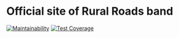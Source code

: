 Official site of Rural Roads band
====================

[![Maintainability](https://api.codeclimate.com/v1/badges/fda09b376dfbb7807bee/maintainability)](https://codeclimate.com/github/willsg89/rural-roads/maintainability) [![Test Coverage](https://api.codeclimate.com/v1/badges/fda09b376dfbb7807bee/test_coverage)](https://codeclimate.com/github/willsg89/rural-roads/test_coverage)